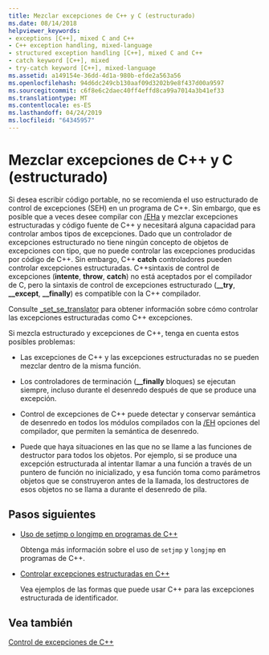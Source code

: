```yaml
---
title: Mezclar excepciones de C++ y C (estructurado)
ms.date: 08/14/2018
helpviewer_keywords:
- exceptions [C++], mixed C and C++
- C++ exception handling, mixed-language
- structured exception handling [C++], mixed C and C++
- catch keyword [C++], mixed
- try-catch keyword [C++], mixed-language
ms.assetid: a149154e-36dd-4d1a-980b-efde2a563a56
ms.openlocfilehash: 94d6dc249cb130aaf09d3202b9e8f437d00a9597
ms.sourcegitcommit: c6f8e6c2daec40ff4effd8ca99a7014a3b41ef33
ms.translationtype: MT
ms.contentlocale: es-ES
ms.lasthandoff: 04/24/2019
ms.locfileid: "64345957"
---
```

# <a name="mixing-c-structured-and-c-exceptions"></a>Mezclar excepciones de C++ y C (estructurado)

Si desea escribir código portable, no se recomienda el uso estructurado de control de excepciones (SEH) en un programa de C++. Sin embargo, que es posible que a veces desee compilar con [/EHa](../build/reference/eh-exception-handling-model.md) y mezclar excepciones estructuradas y código fuente de C++ y necesitará alguna capacidad para controlar ambos tipos de excepciones. Dado que un controlador de excepciones estructurado no tiene ningún concepto de objetos de excepciones con tipo, que no puede controlar las excepciones producidas por código de C++. Sin embargo, C++ **catch** controladores pueden controlar excepciones estructuradas. C++sintaxis de control de excepciones (**intente**, **throw**, **catch**) no está aceptados por el compilador de C, pero la sintaxis de control de excepciones estructurado (**__try**, **__except**, **__finally**) es compatible con la C++ compilador.

Consulte [_set_se_translator](../c-runtime-library/reference/set-se-translator.md) para obtener información sobre cómo controlar las excepciones estructuradas como C++ excepciones.

Si mezcla estructurado y excepciones de C++, tenga en cuenta estos posibles problemas:

- Las excepciones de C++ y las excepciones estructuradas no se pueden mezclar dentro de la misma función.

- Los controladores de terminación (**__finally** bloques) se ejecutan siempre, incluso durante el desenredo después de que se produce una excepción.

- Control de excepciones de C++ puede detectar y conservar semántica de desenredo en todos los módulos compilados con la [/EH](../build/reference/eh-exception-handling-model.md) opciones del compilador, que permiten la semántica de desenredo.

- Puede que haya situaciones en las que no se llame a las funciones de destructor para todos los objetos. Por ejemplo, si se produce una excepción estructurada al intentar llamar a una función a través de un puntero de función no inicializado, y esa función toma como parámetros objetos que se construyeron antes de la llamada, los destructores de esos objetos no se llama a durante el desenredo de pila.

## <a name="next-steps"></a>Pasos siguientes

- [Uso de setjmp o longjmp en programas de C++](../cpp/using-setjmp-longjmp.md)

  Obtenga más información sobre el uso de `setjmp` y `longjmp` en programas de C++.

- [Controlar excepciones estructuradas en C++](../cpp/exception-handling-differences.md)

  Vea ejemplos de las formas que puede usar C++ para las excepciones estructurada de identificador.

## <a name="see-also"></a>Vea también

[Control de excepciones de C++](../cpp/cpp-exception-handling.md)

